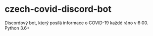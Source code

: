 # czech-covid-discord-bot
Discordový bot, který posílá informace o COVID-19 každé ráno v 6:00. Python 3.6+
